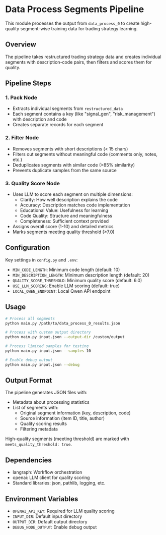 # Data Process Segments Pipeline

This module processes the output from `data_process_0` to create high-quality segment-wise training data for trading strategy learning.

## Overview

The pipeline takes restructured trading strategy data and creates individual segments with description-code pairs, then filters and scores them for quality.

## Pipeline Steps

### 1. Pack Node
- Extracts individual segments from `restructured_data` 
- Each segment contains a key (like "signal_gen", "risk_management") with description and code
- Creates separate records for each segment

### 2. Filter Node
- Removes segments with short descriptions (< 15 chars)
- Filters out segments without meaningful code (comments only, notes, etc.)
- Deduplicates segments with similar code (>85% similarity)
- Prevents duplicate samples from the same source

### 3. Quality Score Node
- Uses LLM to score each segment on multiple dimensions:
  - Clarity: How well description explains the code
  - Accuracy: Description matches code implementation
  - Educational Value: Usefulness for learning
  - Code Quality: Structure and meaningfulness
  - Completeness: Sufficient context provided
- Assigns overall score (1-10) and detailed metrics
- Marks segments meeting quality threshold (≥7.0)

## Configuration

Key settings in `config.py` and `.env`:
- `MIN_CODE_LENGTH`: Minimum code length (default: 10)
- `MIN_DESCRIPTION_LENGTH`: Minimum description length (default: 20)
- `QUALITY_SCORE_THRESHOLD`: Minimum quality score (default: 6.0)
- `USE_LLM_SCORING`: Enable LLM scoring (default: true)
- `LOCAL_QWEN_ENDPOINT`: Local Qwen API endpoint

## Usage

```bash
# Process all segments
python main.py /path/to/data_process_0_results.json

# Process with custom output directory
python main.py input.json --output-dir /custom/output

# Process limited samples for testing
python main.py input.json --samples 10

# Enable debug output
python main.py input.json --debug
```

## Output Format

The pipeline generates JSON files with:
- Metadata about processing statistics
- List of segments with:
  - Original segment information (key, description, code)
  - Source information (item ID, title, author)
  - Quality scoring results
  - Filtering metadata

High-quality segments (meeting threshold) are marked with `meets_quality_threshold: true`.

## Dependencies

- langraph: Workflow orchestration
- openai: LLM client for quality scoring
- Standard libraries: json, pathlib, logging, etc.

## Environment Variables

- `OPENAI_API_KEY`: Required for LLM quality scoring
- `INPUT_DIR`: Default input directory
- `OUTPUT_DIR`: Default output directory
- `DEBUG_NODE_OUTPUT`: Enable debug output